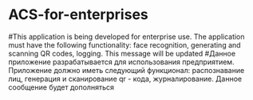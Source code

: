 # ACS-for-enterprises
#This application is being developed for enterprise use. The application must have the following functionality: face recognition, generating and scanning QR codes, logging. This message will be updated
#Данное приложение разрабатывается для использования предприятием. Приложение должно иметь следующий функционал: распознавание лиц, генерация и сканирование qr - кода, журналирование. Данное сообщение будет дополняться
